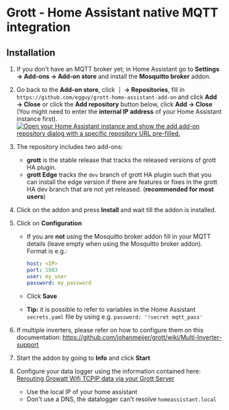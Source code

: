 # Grott - Home Assistant native MQTT integration

## Installation

1. If you don't have an MQTT broker yet; in Home Assistant go to **Settings → Add-ons → Add-on store** and install the **Mosquitto broker** addon.
1. Go back to the **Add-on store**, click **⋮ → Repositories**, fill in</br> `https://github.com/egguy/grott-home-assistant-add-on` and click **Add → Close** or click the **Add repository** button below, click **Add → Close** (You might need to enter the **internal IP address** of your Home Assistant instance first).
   [![Open your Home Assistant instance and show the add add-on repository dialog with a specific repository URL pre-filled.](https://my.home-assistant.io/badges/supervisor_add_addon_repository.svg)](https://my.home-assistant.io/redirect/supervisor_add_addon_repository/?repository_url=https%3A%2F%2Fgithub.com%2Fegguy%2Fgrott-home-assistant-add-on)
1. The repository includes two add-ons:
   - **grott** is the stable release that tracks the released versions of grott HA plugin.
   - **grott Edge** tracks the `dev` branch of grott HA plugin such that you can install the edge version if there are features or fixes in the grott HA dev branch that are not yet released. (**recommended for most users**)
1. Click on the addon and press **Install** and wait till the addon is installed.
1. Click on **Configuration**

   - If you are **not** using the Mosquitto broker addon fill in your MQTT details (leave empty when using the Mosquitto broker addon). Format is e.g.: <br>

     ```yaml
     host: <IP>
     port: 1883
     user: my_user
     password: my_password
     ```

   - Click **Save**
   - **Tip:** it is possible to refer to variables in the Home Assistant `secrets.yaml` file by using e.g. `password: '!secret mqtt_pass'`

1. If multiple inverters, please refer on how to configure them on this documentation: <https://github.com/johanmeijer/grott/wiki/Multi-Inverter-support>
1. Start the addon by going to **Info** and click **Start**
1. Configure your data logger using the information contained here: [Rerouting Growatt Wifi TCPIP data via your Grott Server](https://github.com/johanmeijer/grott/wiki/Rerouting-Growatt-Wifi-TCPIP-data-via-your-Grott-Server)
   - Use the local IP of your home assistant
   - Don't use a DNS, the datalogger can't resolve `homeassistant.local`
